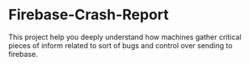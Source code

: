 # Firebase-Crash-Report
This project help you deeply understand how machines gather critical pieces of inform related to sort of bugs and control over sending to firebase. 
